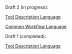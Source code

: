 Draft 2 (in progress):

[Tool Description Language](draft-1/tool-description.md)

[Common Workflow Language](draft-1/workflow-description.md)

Draft 1 (completed):

[Tool Description Language](draft-1/tool-description.md)

